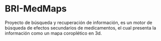 # BRI-MedMaps
 Proyecto de búsqueda y recuperación de información, es un motor de búsqueda de efectos secundarios de medicamentos, el cual presenta la información como un mapa coroplético en 3d.
